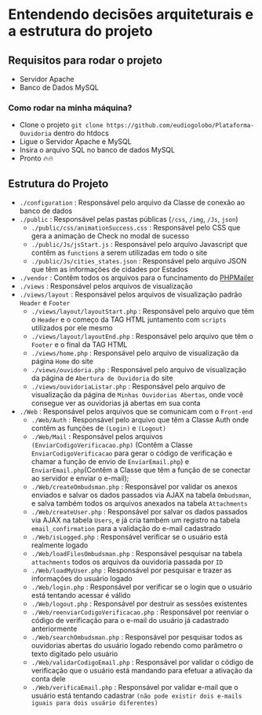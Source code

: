 # Entendendo decisões arquiteturais e a estrutura do projeto

## Requisitos para rodar o projeto 

- Servidor Apache
- Banco de Dados MySQL

### Como rodar na minha máquina?

- Clone o projeto `git clone https://github.com/eudiogolobo/Plataforma-Ouvidoria` dentro do htdocs
- Ligue o Servidor Apache e MySQL
- Insira o arquivo SQL no banco de dados MySQL
- Pronto 🔥🔥

## Estrutura do Projeto

- `./configuration` : Responsável pelo arquivo da Classe de conexão ao banco de dados
- `./public` : Responsável pelas pastas públicas (`/css`, `/img`, `/Js`, `json`)
   - `./public/css/animationSuccess.css` : Responsável pelo CSS que gera a animação de Check no modal de sucesso
    - `./public/Js/jsStart.js` : Responsável pelo arquivo Javascript que contêm as `functions` a serem utilizadas em todo o site
     - `./public/Js/cities_states.json` : Responsável pelo arquivo JSON que têm as informações de cidades por Estados
- `./vendor` : Contêm todos os arquivos para o funcinamento do [PHPMailer](https://github.com/PHPMailer/PHPMailer)
- `./views` : Responsável pelos arquivos de visualização
- `./views/layout` : Responsável pelos arquivos de visualização padrão `Header` e `Footer`
    - `./views/layout/layoutStart.php` : Responsável pelo arquivo que têm o `Header` e o começo da TAG HTML juntamento com `scripts` utilizados por ele mesmo
    - `./views/layout/layoutEnd.php` : Responsável pelo arquivo que têm o `Footer` e o final da TAG HTML
    - `./views/home.php` : Responsável pelo arquivo de visualização da página `Home` do site
    - `./views/ouvidoria.php` : Responsável pelo arquivo de visualização da página de `Abertura de Ouvidoria` do site
    - `./views/ouvidoriaListar.php` : Responsável pelo arquivo de visualização da página de `Minhas Ouvidorias Abertas`, onde você consegue ver as ouvidorias já abertas em sua conta
- `./Web` : Responsável pelos arquivos que se comunicam com o `Front-end`
    - `./Web/Auth` : Responsável pelo arquivo que têm a Classe Auth onde contêm as funções de `(Login)` e `(Logout) `
    - `./Web/Mail` : Responsável pelos arquivos `(EnviarCodigoVerificacao.php)` (Contêm a Classe `EnviarCodigoVerificacao` para gerar o código de verificação e chamar a função de envio de `EnviarEmail.php`) e `EnviarEmail.php`(Contêm a Classe que têm a função de se conectar ao servidor e enviar o e-mail);
    - `./Web/createOmbudsman.php` : Responsável por validar os anexos enviados e salvar os dados passados via AJAX na tabela `Ombudsman`, e salva também todos os arquivos anexados na tabela `Attachments`
    - `./Web/createUser.php` : Responsável por salvar os dados passados via AJAX na tabela `Users`, e já cria também um registro na tabela `email_confirmation` para a validação do e-mail cadastrado
    - `./Web/isLogged.php` : Responsável verificar se o usuário está realmente logado
    - `./Web/loadFilesOmbudsman.php` : Responsável pesquisar na tabela `attachments` todos os arquivos da ouvidoria passada por `ID`
    - `./Web/loadMyUser.php` : Responsável por pesquisar e trazer as informações do usuário logado
    - `./Web/login.php` : Responsável por verificar se o login que o usuário está tentando acessar é válido
    - `./Web/logout.php` : Responsável por destruir as sessões existentes
    - `./Web/reenviarCodigoVerificacao.php` : Responsável por reenviar o código de verificação para o e-mail do usuário já cadastrado anteriormente
    - `./Web/searchOmbudsman.php` : Responsável por pesquisar todos as ouvidorias abertas do usuário logado rebendo como parâmetro o texto digitado pelo usuário
    - `./Web/validarCodigoEmail.php` : Responsável por validar o código de verificação que o usuário está mandando para efetuar a ativação da conta dele
    - `./Web/verificaEmail.php` : Responsável por validar e-mail que o usuário está tentando cadastrar `(não pode existir dois e-mails iguais para dois usuário diferentes)`




